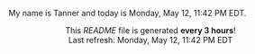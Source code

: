 My name is Tanner and today is Monday, May 12, 11:42 PM EDT.

<p align="center">This <i>README</i> file is generated <b>every 3 hours</b>!</br>Last refresh: Monday, May 12, 11:42 PM EDT<br /></p>
